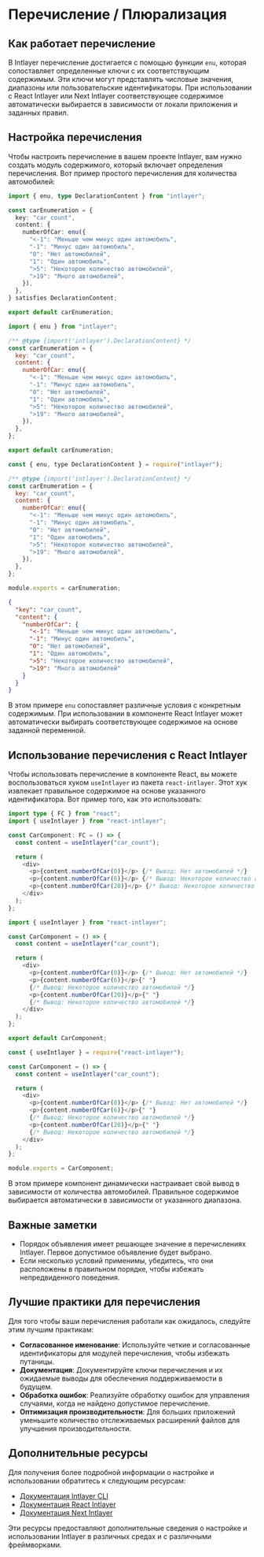 # Перечисление / Плюрализация

## Как работает перечисление

В Intlayer перечисление достигается с помощью функции `enu`, которая сопоставляет определенные ключи с их соответствующим содержимым. Эти ключи могут представлять числовые значения, диапазоны или пользовательские идентификаторы. При использовании с React Intlayer или Next Intlayer соответствующее содержимое автоматически выбирается в зависимости от локали приложения и заданных правил.

## Настройка перечисления

Чтобы настроить перечисление в вашем проекте Intlayer, вам нужно создать модуль содержимого, который включает определения перечисления. Вот пример простого перечисления для количества автомобилей:

```typescript fileName="**/*.content.ts" contentDeclarationFormat="typescript"
import { enu, type DeclarationContent } from "intlayer";

const carEnumeration = {
  key: "car_count",
  content: {
    numberOfCar: enu({
      "<-1": "Меньше чем минус один автомобиль",
      "-1": "Минус один автомобиль",
      "0": "Нет автомобилей",
      "1": "Один автомобиль",
      ">5": "Некоторое количество автомобилей",
      ">19": "Много автомобилей",
    }),
  },
} satisfies DeclarationContent;

export default carEnumeration;
```

```javascript fileName="**/*.content.mjs" contentDeclarationFormat="esm"
import { enu } from "intlayer";

/** @type {import('intlayer').DeclarationContent} */
const carEnumeration = {
  key: "car_count",
  content: {
    numberOfCar: enu({
      "<-1": "Меньше чем минус один автомобиль",
      "-1": "Минус один автомобиль",
      "0": "Нет автомобилей",
      "1": "Один автомобиль",
      ">5": "Некоторое количество автомобилей",
      ">19": "Много автомобилей",
    }),
  },
};

export default carEnumeration;
```

```javascript fileName="**/*.content.cjs" contentDeclarationFormat="commonjs"
const { enu, type DeclarationContent } = require("intlayer");

/** @type {import('intlayer').DeclarationContent} */
const carEnumeration = {
  key: "car_count",
  content: {
    numberOfCar: enu({
      "<-1": "Меньше чем минус один автомобиль",
      "-1": "Минус один автомобиль",
      "0": "Нет автомобилей",
      "1": "Один автомобиль",
      ">5": "Некоторое количество автомобилей",
      ">19": "Много автомобилей",
    }),
  },
};

module.exports = carEnumeration;
```

```json fileName="**/*.content.json" contentDeclarationFormat="json"
{
  "key": "car_count",
  "content": {
    "numberOfCar": {
      "<-1": "Меньше чем минус один автомобиль",
      "-1": "Минус один автомобиль",
      "0": "Нет автомобилей",
      "1": "Один автомобиль",
      ">5": "Некоторое количество автомобилей",
      ">19": "Много автомобилей"
    }
  }
}
```

В этом примере `enu` сопоставляет различные условия с конкретным содержимым. При использовании в компоненте React Intlayer может автоматически выбирать соответствующее содержимое на основе заданной переменной.

## Использование перечисления с React Intlayer

Чтобы использовать перечисление в компоненте React, вы можете воспользоваться хуком `useIntlayer` из пакета `react-intlayer`. Этот хук извлекает правильное содержимое на основе указанного идентификатора. Вот пример того, как это использовать:

```typescript fileName="**/*.tsx" codeFormat="typescript"
import type { FC } from "react";
import { useIntlayer } from "react-intlayer";

const CarComponent: FC = () => {
  const content = useIntlayer("car_count");

  return (
    <div>
      <p>{content.numberOfCar(0)}</p> {/* Вывод: Нет автомобилей */}
      <p>{content.numberOfCar(6)}</p> {/* Вывод: Некоторое количество автомобилей */}
      <p>{content.numberOfCar(20)}</p> {/* Вывод: Некоторое количество автомобилей */}
    </div>
  );
};
```

```javascript fileName="**/*.mjx" codeFormat="esm"
import { useIntlayer } from "react-intlayer";

const CarComponent = () => {
  const content = useIntlayer("car_count");

  return (
    <div>
      <p>{content.numberOfCar(0)}</p> {/* Вывод: Нет автомобилей */}
      <p>{content.numberOfCar(6)}</p>{" "}
      {/* Вывод: Некоторое количество автомобилей */}
      <p>{content.numberOfCar(20)}</p>{" "}
      {/* Вывод: Некоторое количество автомобилей */}
    </div>
  );
};

export default CarComponent;
```

```javascript fileName="**/*.cjs" codeFormat="commonjs"
const { useIntlayer } = require("react-intlayer");

const CarComponent = () => {
  const content = useIntlayer("car_count");

  return (
    <div>
      <p>{content.numberOfCar(0)}</p> {/* Вывод: Нет автомобилей */}
      <p>{content.numberOfCar(6)}</p>{" "}
      {/* Вывод: Некоторое количество автомобилей */}
      <p>{content.numberOfCar(20)}</p>{" "}
      {/* Вывод: Некоторое количество автомобилей */}
    </div>
  );
};

module.exports = CarComponent;
```

В этом примере компонент динамически настраивает свой вывод в зависимости от количества автомобилей. Правильное содержимое выбирается автоматически в зависимости от указанного диапазона.

## Важные заметки

- Порядок объявления имеет решающее значение в перечислениях Intlayer. Первое допустимое объявление будет выбрано.
- Если несколько условий применимы, убедитесь, что они расположены в правильном порядке, чтобы избежать непредвиденного поведения.

## Лучшие практики для перечисления

Для того чтобы ваши перечисления работали как ожидалось, следуйте этим лучшим практикам:

- **Согласованное именование**: Используйте четкие и согласованные идентификаторы для модулей перечисления, чтобы избежать путаницы.
- **Документация**: Документируйте ключи перечисления и их ожидаемые выводы для обеспечения поддерживаемости в будущем.
- **Обработка ошибок**: Реализуйте обработку ошибок для управления случаями, когда не найдено допустимое перечисление.
- **Оптимизация производительности**: Для больших приложений уменьшите количество отслеживаемых расширений файлов для улучшения производительности.

## Дополнительные ресурсы

Для получения более подробной информации о настройке и использовании обратитесь к следующим ресурсам:

- [Документация Intlayer CLI](https://github.com/aymericzip/intlayer/blob/main/docs/ru/intlayer_cli.md)
- [Документация React Intlayer](https://github.com/aymericzip/intlayer/blob/main/docs/ru/intlayer_with_create_react_app.md)
- [Документация Next Intlayer](https://github.com/aymericzip/intlayer/blob/main/docs/ru/intlayer_with_nextjs_15.md)

Эти ресурсы предоставляют дополнительные сведения о настройке и использовании Intlayer в различных средах и с различными фреймворками.

